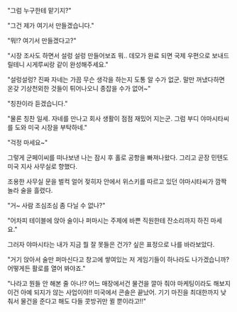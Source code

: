 "그럼 누구한테 맡기지?"

"그건 제가 여기서 만들겠습니다."

"뭐!? 여기서 만들겠다고?"

"시장 조사도 하면서 설렁 설렁 만들어보죠 뭐.. 데모가 완료 되면 국제 우편으로 보내드릴테니 시게루씨랑 같이 완성해주세요."

"설렁설렁? 진짜 자네는 가끔 무슨 생각을 하는지 도통 알 수가 없군. 말만 꺼냈다하면 온갖 기상천외한 것들이 튀어나오니 종잡을 수가 없어~"

"칭찬이라 듣겠습니다."

"물론 칭찬 일세. 자네를 만나고 회사 생활이 점점 재밌어 지는군. 그럼 부디 야마시타씨를 도와 미국 시장을 부탁하네."

"걱정 마세요~"

그렇게 군페이씨를 떠나보낸 나는 잠시 후 홀로 공항을 빠져나왔다. 그리고 곧장 민텐도 미국 지사 사무실로 향했다.

조용한 사무실 문을 벌컥 얼어 젖히자 안에서 위스키를 따르고 있던 야마시타씨가 깜짝 놀라 술을 흘렸다.

"거~ 사람 조심조심 좀 다닐 수 없나?"

"어차피 테이블에 앉아 술이나 퍼마시는 주제에 바쁜 직원한테 잔소리까지 하진 마세요."

그러자 야마시타는 내가 지금 뭘 잘 못들은 건가? 싶은 표정으로 나를 바라보았다.

"거기 앉아서 술만 퍼마신다고 창고에 쌓여있는 저 게임기들이 하나라도 나가겠습니까? 어떻게든 활로를 열어 봐야죠."

"나라고 뭔들 안 해본 줄 아나!? 어느 매장에서건 물건을 깔아 줘야 마케팅이라도 해보지 이건 아예 되지가 않는 사업이야!! 미국에서 콘솔은 끝났어. 기기 마진을 최대한까지 낮춰서 물건을 준다고 해도 다들 콧방귀만 뀔 뿐이라고!!"
